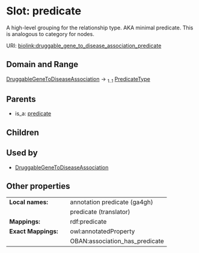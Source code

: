 
# Slot: predicate


A high-level grouping for the relationship type. AKA minimal predicate. This is analogous to category for nodes.

URI: [biolink:druggable_gene_to_disease_association_predicate](https://w3id.org/biolink/vocab/druggable_gene_to_disease_association_predicate)


## Domain and Range

[DruggableGeneToDiseaseAssociation](DruggableGeneToDiseaseAssociation.md) &#8594;  <sub>1..1</sub> [PredicateType](types/PredicateType.md)

## Parents

 *  is_a: [predicate](predicate.md)

## Children


## Used by

 * [DruggableGeneToDiseaseAssociation](DruggableGeneToDiseaseAssociation.md)

## Other properties

|  |  |  |
| --- | --- | --- |
| **Local names:** | | annotation predicate (ga4gh) |
|  | | predicate (translator) |
| **Mappings:** | | rdf:predicate |
| **Exact Mappings:** | | owl:annotatedProperty |
|  | | OBAN:association_has_predicate |

